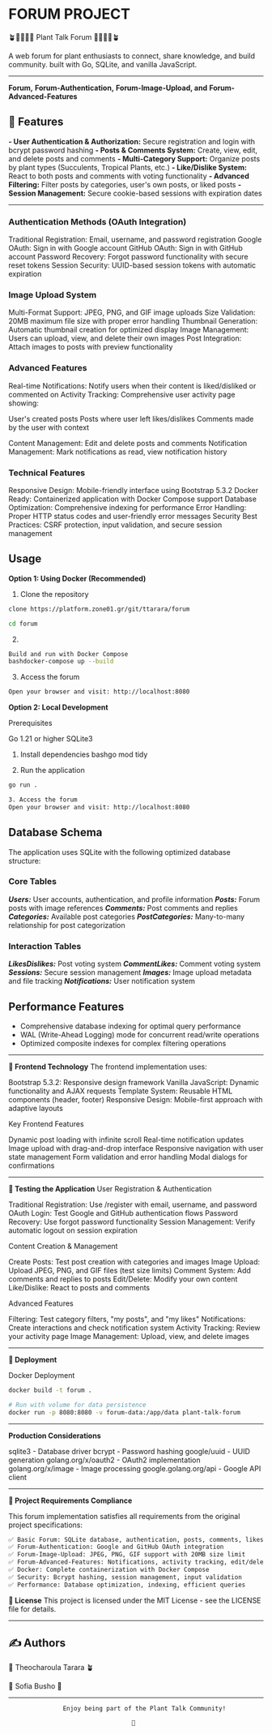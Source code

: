 # FORUM PROJECT

🪴🌵🌱🌷🌿 Plant Talk Forum 🌿🌷🌱🌵🪴

A web forum for plant enthusiasts to connect, share knowledge, and build community. built with Go, SQLite, and vanilla JavaScript.

---

**Forum,**
**Forum-Authentication,**
**Forum-Image-Upload, and**
**Forum-Advanced-Features**

## 🌱 Features

**- User Authentication & Authorization:** Secure registration and login with bcrypt password hashing
**- Posts & Comments System:** Create, view, edit, and delete posts and comments
**- Multi-Category Support:** Organize posts by plant types (Succulents, Tropical Plants, etc.)
**- Like/Dislike System:** React to both posts and comments with voting functionality
**- Advanced Filtering:** Filter posts by categories, user's own posts, or liked posts
**- Session Management:** Secure cookie-based sessions with expiration dates

---

### Authentication Methods (OAuth Integration)

Traditional Registration: Email, username, and password registration
Google OAuth: Sign in with Google account
GitHub OAuth: Sign in with GitHub account
Password Recovery: Forgot password functionality with secure reset tokens
Session Security: UUID-based session tokens with automatic expiration

### Image Upload System

Multi-Format Support: JPEG, PNG, and GIF image uploads
Size Validation: 20MB maximum file size with proper error handling
Thumbnail Generation: Automatic thumbnail creation for optimized display
Image Management: Users can upload, view, and delete their own images
Post Integration: Attach images to posts with preview functionality

### Advanced Features

Real-time Notifications: Notify users when their content is liked/disliked or commented on
Activity Tracking: Comprehensive user activity page showing:

User's created posts
Posts where user left likes/dislikes
Comments made by the user with context

Content Management: Edit and delete posts and comments
Notification Management: Mark notifications as read, view notification history

### Technical Features

Responsive Design: Mobile-friendly interface using Bootstrap 5.3.2
Docker Ready: Containerized application with Docker Compose support
Database Optimization: Comprehensive indexing for performance
Error Handling: Proper HTTP status codes and user-friendly error messages
Security Best Practices: CSRF protection, input validation, and secure session management

## Usage

**Option 1: Using Docker (Recommended)**

1. Clone the repository

```bash
clone https://platform.zone01.gr/git/ttarara/forum

cd forum
```

2.

```bash
Build and run with Docker Compose
bashdocker-compose up --build
```

3. Access the forum

```bash
Open your browser and visit: http://localhost:8080

```

**Option 2: Local Development**

Prerequisites

Go 1.21 or higher
SQLite3

1. Install dependencies
   bashgo mod tidy

2. Run the application

```bash
go run .
```

```bash
3. Access the forum
Open your browser and visit: http://localhost:8080
```

## Database Schema

The application uses SQLite with the following optimized database structure:

### Core Tables

**_Users:_** User accounts, authentication, and profile information
**_Posts:_** Forum posts with image references
**_Comments:_** Post comments and replies
**_Categories:_** Available post categories
**_PostCategories:_** Many-to-many relationship for post categorization

### Interaction Tables

**_LikesDislikes:_** Post voting system
**_CommentLikes:_** Comment voting system
**_Sessions:_** Secure session management
**_Images:_** Image upload metadata and file tracking
**_Notifications:_** User notification system

## Performance Features

- Comprehensive database indexing for optimal query performance
- WAL (Write-Ahead Logging) mode for concurrent read/write operations
- Optimized composite indexes for complex filtering operations

---

**🎨 Frontend Technology**
The frontend implementation uses:

Bootstrap 5.3.2: Responsive design framework
Vanilla JavaScript: Dynamic functionality and AJAX requests
Template System: Reusable HTML components (header, footer)
Responsive Design: Mobile-first approach with adaptive layouts

Key Frontend Features

Dynamic post loading with infinite scroll
Real-time notification updates
Image upload with drag-and-drop interface
Responsive navigation with user state management
Form validation and error handling
Modal dialogs for confirmations

---

**🧪 Testing the Application**
User Registration & Authentication

Traditional Registration: Use /register with email, username, and password
OAuth Login: Test Google and GitHub authentication flows
Password Recovery: Use forgot password functionality
Session Management: Verify automatic logout on session expiration

Content Creation & Management

Create Posts: Test post creation with categories and images
Image Upload: Upload JPEG, PNG, and GIF files (test size limits)
Comment System: Add comments and replies to posts
Edit/Delete: Modify your own content
Like/Dislike: React to posts and comments

Advanced Features

Filtering: Test category filters, "my posts", and "my likes"
Notifications: Create interactions and check notification system
Activity Tracking: Review your activity page
Image Management: Upload, view, and delete images

---

**🚀 Deployment**

Docker Deployment

```bash Build the image
docker build -t forum .

# Run with volume for data persistence
docker run -p 8080:8080 -v forum-data:/app/data plant-talk-forum

```

---

**Production Considerations**

sqlite3 - Database driver
bcrypt - Password hashing
google/uuid - UUID generation
golang.org/x/oauth2 - OAuth2 implementation
golang.org/x/image - Image processing
google.golang.org/api - Google API client

---

**📝 Project Requirements Compliance**

This forum implementation satisfies all requirements from the original project specifications:

```bash
✅ Basic Forum: SQLite database, authentication, posts, comments, likes, filtering
✅ Forum-Authentication: Google and GitHub OAuth integration
✅ Forum-Image-Upload: JPEG, PNG, GIF support with 20MB size limit
✅ Forum-Advanced-Features: Notifications, activity tracking, edit/delete functionality
✅ Docker: Complete containerization with Docker Compose
✅ Security: Bcrypt hashing, session management, input validation
✅ Performance: Database optimization, indexing, efficient queries
```

**📄 License**
This project is licensed under the MIT License - see the LICENSE file for details.

---

## ✍️ Authors

🌸 Theocharoula Tarara 🪴

🌱 Sofia Busho 🌺

---

                   Enjoy being part of the Plant Talk Community!

                                      🌵

